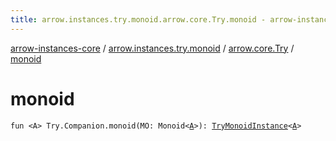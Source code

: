 ```yaml
---
title: arrow.instances.try.monoid.arrow.core.Try.monoid - arrow-instances-core
---
```


[arrow-instances-core](../../index.html) / [arrow.instances.try.monoid](../index.html) / [arrow.core.Try](index.html) / [monoid](./monoid.html)

# monoid

`fun <A> Try.Companion.monoid(MO: Monoid<`[`A`](monoid.html#A)`>): `[`TryMonoidInstance`](../../arrow.instances/-try-monoid-instance/index.html)`<`[`A`](monoid.html#A)`>`